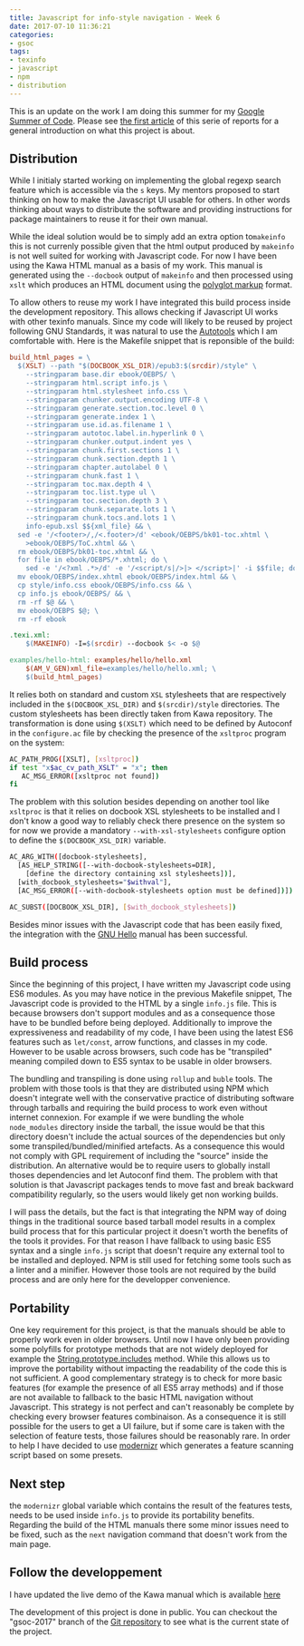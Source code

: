 ```yaml
---
title: Javascript for info-style navigation - Week 6
date: 2017-07-10 11:36:21
categories:
- gsoc
tags:
- texinfo
- javascript
- npm
- distribution
---
```


This is an update on the work I am doing this summer for my [Google Summer of Code](https://summerofcode.withgoogle.com/projects/#6199074135998464).  Please see [the first article](http://mathieu.lirzin.emi.u-bordeaux.fr/2017/06/03/gsoc2017-1/) of this serie of reports for a general introduction on what this project is about.

## Distribution

While I initialy started working on implementing the global regexp search feature which is accessible via the `s` keys.  My mentors proposed to start thinking on how to make the Javascript UI usable for others.  In other words thinking about ways to distribute the software and providing instructions for package maintainers to reuse it for their own manual.

While the ideal solution would be to simply add an extra option to`makeinfo` this is not currenly possible given that the html output produced by `makeinfo` is not well suited for working with Javascript code.  For now I have been using the Kawa HTML manual as a basis of my work.  This manual is generated using the `--docbook` output of `makeinfo` and then processed using `xslt` which produces an HTML document using the [polyglot markup](https://dev.w3.org/html5/html-polyglot/html-polyglot.html) format.

To allow others to reuse my work I have integrated this build process inside the development repository.  This allows checking if Javascript UI works with other texinfo manuals.  Since my code will likely to be reused by project following GNU Standards, it was natural to use the [Autotools](https://www.gnu.org/software/automake/manual/html_node/Autotools-Introduction.html) which I am comfortable with.  Here is the Makefile snippet that is reponsible of the build:

```makefile
build_html_pages = \
  $(XSLT) --path "$(DOCBOOK_XSL_DIR)/epub3:$(srcdir)/style" \
    --stringparam base.dir ebook/OEBPS/ \
    --stringparam html.script info.js \
    --stringparam html.stylesheet info.css \
    --stringparam chunker.output.encoding UTF-8 \
    --stringparam generate.section.toc.level 0 \
    --stringparam generate.index 1 \
    --stringparam use.id.as.filename 1 \
    --stringparam autotoc.label.in.hyperlink 0 \
    --stringparam chunker.output.indent yes \
    --stringparam chunk.first.sections 1 \
    --stringparam chunk.section.depth 1 \
    --stringparam chapter.autolabel 0 \
    --stringparam chunk.fast 1 \
    --stringparam toc.max.depth 4 \
    --stringparam toc.list.type ul \
    --stringparam toc.section.depth 3 \
    --stringparam chunk.separate.lots 1 \
    --stringparam chunk.tocs.and.lots 1 \
    info-epub.xsl $${xml_file} && \
  sed -e '/<footer>/,/<.footer>/d' <ebook/OEBPS/bk01-toc.xhtml \
    >ebook/OEBPS/ToC.xhtml && \
  rm ebook/OEBPS/bk01-toc.xhtml && \
  for file in ebook/OEBPS/*.xhtml; do \
    sed -e '/<?xml .*>/d' -e '/<script/s|/>|> </script>|' -i $$file; done && \
  mv ebook/OEBPS/index.xhtml ebook/OEBPS/index.html && \
  cp style/info.css ebook/OEBPS/info.css && \
  cp info.js ebook/OEBPS/ && \
  rm -rf $@ && \
  mv ebook/OEBPS $@; \
  rm -rf ebook

.texi.xml:
	$(MAKEINFO) -I=$(srcdir) --docbook $< -o $@

examples/hello-html: examples/hello/hello.xml
	$(AM_V_GEN)xml_file=examples/hello/hello.xml; \
	$(build_html_pages)
```

It relies both on standard and custom `XSL` stylesheets that are respectively included in the `$(DOCBOOK_XSL_DIR)` and `$(srcdir)/style` directories.  The custom stylesheets has been directly taken from Kawa repository.  The transformation is done using `$(XSLT)` which need to be defined by Autoconf in the `configure.ac` file by checking the presence of the `xsltproc` program on the system:

```sh
AC_PATH_PROG([XSLT], [xsltproc])
if test "x$ac_cv_path_XSLT" = "x"; then
   AC_MSG_ERROR([xsltproc not found])
fi
```

The problem with this solution besides depending on another tool like `xsltproc` is that it relies on docbook XSL stylesheets to be installed and I don't know a good way to reliably check there presence on the system so for now we provide a mandatory `--with-xsl-stylesheets` configure option to define the `$(DOCBOOK_XSL_DIR)` variable.

```sh
AC_ARG_WITH([docbook-stylesheets],
  [AS_HELP_STRING([--with-docbook-stylesheets=DIR],
    [define the directory containing xsl stylesheets])],
  [with_docbook_stylesheets="$withval"],
  [AC_MSG_ERROR([--with-docbook-stylesheets option must be defined])])

AC_SUBST([DOCBOOK_XSL_DIR], [$with_docbook_stylesheets])
```

Besides minor issues with the Javascript code that has been easily fixed, the integration with the [GNU Hello](https://www.gnu.org/software/hello/) manual has been successful.

## Build process

Since the beginning of this project, I have written my Javascript code using ES6 modules.  As you may have notice in the previous Makefile snippet, The Javascript code is provided to the HTML by a single `info.js` file.   This is because browsers don't support modules and as a consequence those have to be bundled before being deployed.  Additionally to improve the expressiveness and readability of my code, I have been using the latest ES6 features such as `let/const`, arrow functions, and classes in my code.  However to be usable across browsers, such code has be "transpiled" meaning compiled down to ES5 syntax to be usable in older browsers.

The bundling and transpiling is done using `rollup` and `buble` tools.  The problem with those tools is that they are distributed using NPM which doesn't integrate well with the conservative practice of distributing software through tarballs and requiring the build process to work even without internet connexion.  For example if we were bundling the whole `node_modules` directory inside the tarball, the issue would be that this directory doesn't include the actual sources of the dependencies but only some transpiled/bundled/minified artefacts.  As a consequence this would not comply with GPL requirement of including the "source" inside the distribution.  An alternative would be to require users to globally install thoses dependencies and let Autoconf find them.  The problem with that solution is that Javascript packages tends to move fast and break backward compatibility regularly, so the users would likely get non working builds.

I will pass the details, but the fact is that integrating the NPM way of doing things in the traditional source based tarball model results in a complex build process that for this particular project it doesn't worth the benefits of the tools it provides.  For that reason I have fallback to using basic ES5 syntax and a single `info.js` script that doesn't require any external tool to be installed and deployed.  NPM is still used for fetching some tools such as a linter and a minifier.  However those tools are not required by the build process and are only here for the developper convenience.

## Portability

One key requirement for this project, is that the manuals should be able to properly work even in older browsers.  Until now I have only been providing some polyfills for prototype methods that are not widely deployed for example the [String.prototype.includes](https://developer.mozilla.org/en-US/docs/Web/JavaScript/Reference/Global_Objects/String/includes) method.  While this allows us to improve the portability without impacting the readability of the code this is not sufficient.  A good complementary strategy is to check for more basic features (for example the presence of all ES5 array methods) and if those are not available to fallback to the basic HTML navigation without Javascript.  This strategy is not perfect and can't reasonably be complete by checking every browser features combinaison.   As a consequence it is still possible for the users to get a UI failure, but if some care is taken with the selection of feature tests, those failures should be reasonably rare. In order to help I have decided to use [modernizr](https://modernizr.com/) which generates a feature scanning script based on some presets.

## Next step

the `modernizr` global variable which contains the result of the features tests, needs to be used inside `info.js` to provide its portability benefits.  Regarding the build of the HTML manuals there some minor issues need to be fixed, such as the `next` navigation command that doesn't work from the main page.

## Follow the developpement

I have updated the live demo of the Kawa manual which is available [here](https://www.gnu.org/software/texinfo/gsoc-2017-js-example/kawa)

The development of this project is done in public.  You can checkout the "gsoc-2017" branch of the [Git repository](https://git.savannah.gnu.org/git/texinfo.git) to see what is the current state of the project.
